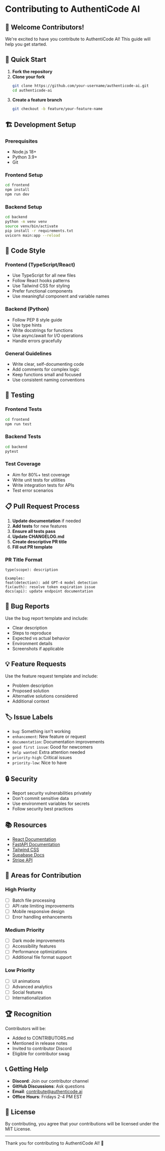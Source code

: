# Contributing to AuthentiCode AI

## 🤝 Welcome Contributors!

We're excited to have you contribute to AuthentiCode AI! This guide will help you get started.

## 🚀 Quick Start

1. **Fork the repository**
2. **Clone your fork**
   ```bash
   git clone https://github.com/your-username/authenticode-ai.git
   cd authenticode-ai
   ```
3. **Create a feature branch**
   ```bash
   git checkout -b feature/your-feature-name
   ```

## 🏗️ Development Setup

### Prerequisites
- Node.js 18+
- Python 3.9+
- Git

### Frontend Setup
```bash
cd frontend
npm install
npm run dev
```

### Backend Setup
```bash
cd backend
python -m venv venv
source venv/bin/activate
pip install -r requirements.txt
uvicorn main:app --reload
```

## 📝 Code Style

### Frontend (TypeScript/React)
- Use TypeScript for all new files
- Follow React hooks patterns
- Use Tailwind CSS for styling
- Prefer functional components
- Use meaningful component and variable names

### Backend (Python)
- Follow PEP 8 style guide
- Use type hints
- Write docstrings for functions
- Use async/await for I/O operations
- Handle errors gracefully

### General Guidelines
- Write clear, self-documenting code
- Add comments for complex logic
- Keep functions small and focused
- Use consistent naming conventions

## 🧪 Testing

### Frontend Tests
```bash
cd frontend
npm run test
```

### Backend Tests
```bash
cd backend
pytest
```

### Test Coverage
- Aim for 80%+ test coverage
- Write unit tests for utilities
- Write integration tests for APIs
- Test error scenarios

## 📋 Pull Request Process

1. **Update documentation** if needed
2. **Add tests** for new features
3. **Ensure all tests pass**
4. **Update CHANGELOG.md**
5. **Create descriptive PR title**
6. **Fill out PR template**

### PR Title Format
```
type(scope): description

Examples:
feat(detection): add GPT-4 model detection
fix(auth): resolve token expiration issue
docs(api): update endpoint documentation
```

## 🐛 Bug Reports

Use the bug report template and include:
- Clear description
- Steps to reproduce
- Expected vs actual behavior
- Environment details
- Screenshots if applicable

## 💡 Feature Requests

Use the feature request template and include:
- Problem description
- Proposed solution
- Alternative solutions considered
- Additional context

## 🏷️ Issue Labels

- `bug`: Something isn't working
- `enhancement`: New feature or request
- `documentation`: Documentation improvements
- `good first issue`: Good for newcomers
- `help wanted`: Extra attention needed
- `priority-high`: Critical issues
- `priority-low`: Nice to have

## 🔒 Security

- Report security vulnerabilities privately
- Don't commit sensitive data
- Use environment variables for secrets
- Follow security best practices

## 📚 Resources

- [React Documentation](https://react.dev)
- [FastAPI Documentation](https://fastapi.tiangolo.com)
- [Tailwind CSS](https://tailwindcss.com)
- [Supabase Docs](https://supabase.com/docs)
- [Stripe API](https://stripe.com/docs/api)

## 🎯 Areas for Contribution

### High Priority
- [ ] Batch file processing
- [ ] API rate limiting improvements
- [ ] Mobile responsive design
- [ ] Error handling enhancements

### Medium Priority
- [ ] Dark mode improvements
- [ ] Accessibility features
- [ ] Performance optimizations
- [ ] Additional file format support

### Low Priority
- [ ] UI animations
- [ ] Advanced analytics
- [ ] Social features
- [ ] Internationalization

## 🏆 Recognition

Contributors will be:
- Added to CONTRIBUTORS.md
- Mentioned in release notes
- Invited to contributor Discord
- Eligible for contributor swag

## 📞 Getting Help

- **Discord**: Join our contributor channel
- **GitHub Discussions**: Ask questions
- **Email**: contribute@authenticode.ai
- **Office Hours**: Fridays 2-4 PM EST

## 📄 License

By contributing, you agree that your contributions will be licensed under the MIT License.

---

Thank you for contributing to AuthentiCode AI! 🚀